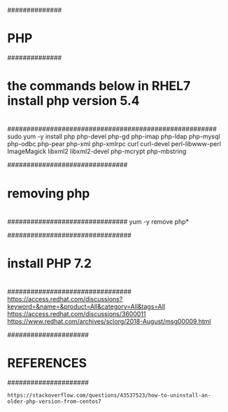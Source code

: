 ##############
#    PHP     #
##############
#
#
# the commands below in RHEL7 install php version 5.4
#
######################################################
	sudo yum -y install php php-devel php-gd php-imap php-ldap php-mysql php-odbc php-pear php-xml php-xmlrpc curl curl-devel perl-libwww-perl ImageMagick libxml2 libxml2-devel php-mcrypt php-mbstring




###############################
#
# removing php
#
###############################
	yum -y remove php*




################################
#
# install PHP 7.2
#
################################
	https://access.redhat.com/discussions?keyword=&name=&product=All&category=All&tags=All
	https://access.redhat.com/discussions/3600011
	https://www.redhat.com/archives/sclorg/2018-August/msg00009.html




#####################
#    REFERENCES     #
#####################

	https://stackoverflow.com/questions/43537523/how-to-uninstall-an-older-php-version-from-centos7
